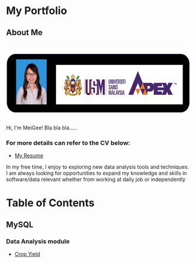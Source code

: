 # My Portfolio
## About Me

&nbsp;&nbsp;&nbsp;&nbsp;&nbsp;&nbsp;&nbsp;&nbsp;&nbsp;&nbsp;&nbsp;&nbsp;&nbsp;&nbsp;&nbsp;&nbsp;&nbsp;&nbsp;&nbsp;&nbsp;&nbsp;&nbsp;&nbsp;&nbsp;&nbsp;&nbsp;&nbsp;&nbsp;&nbsp;&nbsp;&nbsp;
<img src="https://github.com/meigeeong/My-Portfolio/blob/main/img/MyBanner.PNG" width="573" height="188">


Hi, I'm MeiGee! Bla bla bla.....

### For more details can refer to the CV below:<br>
- [My Resume](https://github.com/meigeeong/My-Portfolio/blob/main/RESUME%20MG5%20.pdf)

In my free time, I enjoy to exploring new data analysis tools and techniques. I am always looking for opportunities to expand my knowledge and skills in software/data relevant whether from working at daily job or independently

# Table of Contents

## MySQL

### Data Analysis module
- [Crop Yield](https://github.com/meigeeong/Crop-Yield-mysql) 

